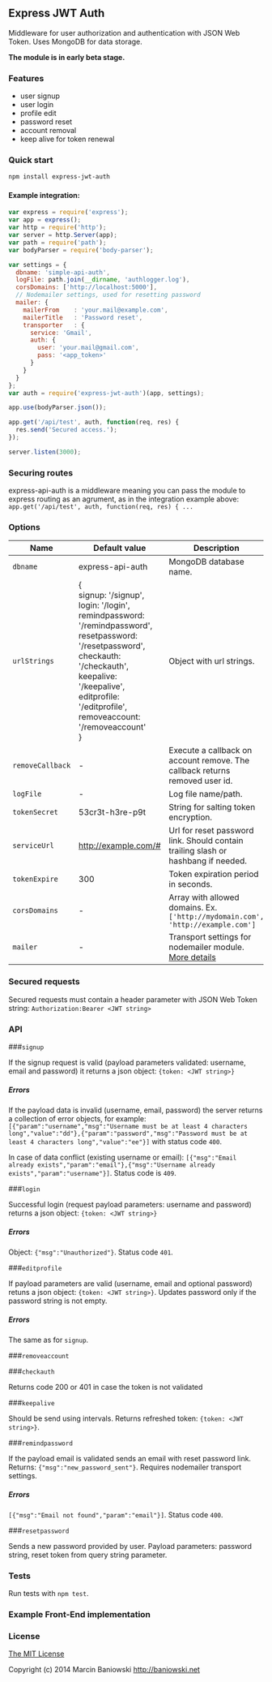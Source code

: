 ## Express JWT Auth

Middleware for user authorization and authentication with JSON Web Token. Uses MongoDB for data storage.

**The module is in early beta stage.**

### Features

* user signup
* user login
* profile edit
* password reset
* account removal
* keep alive for token renewal

### Quick start

```bash
npm install express-jwt-auth
```

#### Example integration:

```javascript
var express = require('express');
var app = express();
var http = require('http');
var server = http.Server(app);
var path = require('path');
var bodyParser = require('body-parser');

var settings = {
  dbname: 'simple-api-auth',
  logFile: path.join(__dirname, 'authlogger.log'),
  corsDomains: ['http://localhost:5000'],
  // Nodemailer settings, used for resetting password
  mailer: {
    mailerFrom    : 'your.mail@example.com',
    mailerTitle   : 'Password reset',
    transporter   : {
      service: 'Gmail',
      auth: {
        user: 'your.mail@gmail.com',
        pass: '<app_token>'
      }
    }
  }
};
var auth = require('express-jwt-auth')(app, settings);

app.use(bodyParser.json());

app.get('/api/test', auth, function(req, res) {
  res.send('Secured access.');
});

server.listen(3000);

```

### Securing routes

express-api-auth is a middleware meaning you can pass the module to express routing as an agrument, as in the integration example above: `app.get('/api/test', auth, function(req, res) { ...`

### Options

Name | Default value | Description
--- | --- | ---
`dbname` | express-api-auth | MongoDB database name.
`urlStrings` | {<br>signup: '/signup',<br>login: '/login',<br>remindpassword: '/remindpassword',<br>resetpassword: '/resetpassword',<br>checkauth: '/checkauth',<br>keepalive: '/keepalive',<br>editprofile: '/editprofile',<br>removeaccount: '/removeaccount'<br>} | Object with url strings.
`removeCallback` | - | Execute a callback on account remove. The callback returns removed user id.
`logFile` | - | Log file name/path.
`tokenSecret` | 53cr3t-h3re-p9t | String for salting token encryption.
`serviceUrl` | http://example.com/# | Url for reset password link. Should contain trailing slash or hashbang if needed.
`tokenExpire` | 300 | Token expiration period in seconds.
`corsDomains` | - | Array with allowed domains. Ex. `['http://mydomain.com', 'http://example.com']`
`mailer` | - | Transport settings for nodemailer module. [More details](https://github.com/andris9/Nodemailer#examples)

### Secured requests

Secured requests must contain a header parameter with JSON Web Token string: `Authorization:Bearer <JWT string>`

### API

###`signup`

  If the signup request is valid (payload parameters validated: username, email and password) it returns a json object: `{token: <JWT string>}`

##### Errors

If the payload data is invalid (username, email, password) the server returns a collection of error objects, for example: `[{"param":"username","msg":"Username must be at least 4 characters long","value":"dd"},{"param":"password","msg":"Password must be at least 4 characters long","value":"ee"}]` with status code `400`.

In case of data conflict (existing username or email): `[{"msg":"Email already exists","param":"email"},{"msg":"Username already exists","param":"username"}]`. Status code is `409`.

###`login`

Successful login (request payload parameters: username and password) returns a json object: `{token: <JWT string>}`

##### Errors

Object: `{"msg":"Unauthorized"}`. Status code `401`.

###`editprofile`

If payload parameters are valid (username, email and optional password) retuns a json object: `{token: <JWT string>}`. Updates password only if the password string is not empty.

##### Errors

The same as for `signup`.

###`removeaccount`

###`checkauth`

Returns code 200 or 401 in case the token is not validated

###`keepalive`

Should be send using intervals. Returns refreshed token: `{token: <JWT string>}`.

###`remindpassword`

If the payload email is validated sends an email with reset password link. Returns: `{"msg":"new_password_sent"}`. Requires nodemailer transport settings.

##### Errors 

`[{"msg":"Email not found","param":"email"}]`. Status code `400`.

###`resetpassword`

Sends a new password provided by user. Payload parameters: password string, reset token from query string parameter.

### Tests

Run tests with `npm test`.

### Example Front-End implementation

### License

[The MIT License](http://opensource.org/licenses/MIT)

Copyright (c) 2014 Marcin Baniowski <http://baniowski.net>